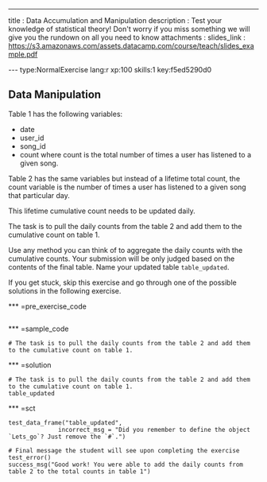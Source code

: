 ---
title       : Data Accumulation and Manipulation
description : Test your knowledge of statistical theory! Don't worry if you miss something we will give you the rundown on all you need to know
attachments :
  slides_link : https://s3.amazonaws.com/assets.datacamp.com/course/teach/slides_example.pdf

--- type:NormalExercise lang:r xp:100 skills:1 key:f5ed5290d0
## Data Manipulation

Table 1 has the following variables:
- date
- user_id
- song_id
- count 
where count is the total number of times a user has listened to a given song.

Table 2 has the same variables but instead of a lifetime total count, the count variable is the number of times a user has listened to a given song that particular day.

This lifetime cumulative count needs to be updated daily.

The task is to pull the daily counts from the table 2 and add them to the cumulative count on table 1. 

Use any method you can think of to aggregate the daily counts with the cumulative counts. Your submission will be only judged based on the contents of the final table. Name your updated table `table_updated`.

If you get stuck, skip this exercise and go through one of the possible solutions in the following exercise. 

*** =pre_exercise_code
```{r}

```
*** =sample_code
```{r}
# The task is to pull the daily counts from the table 2 and add them to the cumulative count on table 1. 

```
*** =solution
```{r}
# The task is to pull the daily counts from the table 2 and add them to the cumulative count on table 1. 
table_updated
```
*** =sct
```{r}
test_data_frame("table_updated",
              incorrect_msg = "Did you remember to define the object `Lets_go`? Just remove the `#`.")

# Final message the student will see upon completing the exercise
test_error()
success_msg("Good work! You were able to add the daily counts from table 2 to the total counts in table 1")
```
